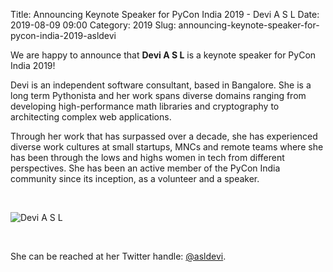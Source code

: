 Title: Announcing Keynote Speaker for PyCon India 2019 - Devi A S L
Date: 2019-08-09 09:00
Category: 2019
Slug: announcing-keynote-speaker-for-pycon-india-2019-asldevi

We are happy to announce that **Devi A S L** is a keynote speaker
for PyCon India 2019!

<!-- PELICAN_END_SUMMARY -->

Devi is an independent software consultant, based in Bangalore.
She is a long term Pythonista and her work spans diverse domains ranging
from developing high-performance math libraries and cryptography to
architecting complex web applications.

Through her work that has surpassed over a decade, she has experienced diverse
work cultures at small startups, MNCs and remote teams where she has been
through the lows and highs women in tech from different perspectives.
She has been an active member of the PyCon India community since its
inception, as a volunteer and a speaker.

<br>

![Devi A S L]({filename}/images/asldevi.jpg)

<br>

She can be reached at her Twitter
handle: [@asldevi](https://twitter.com/asldevi).
